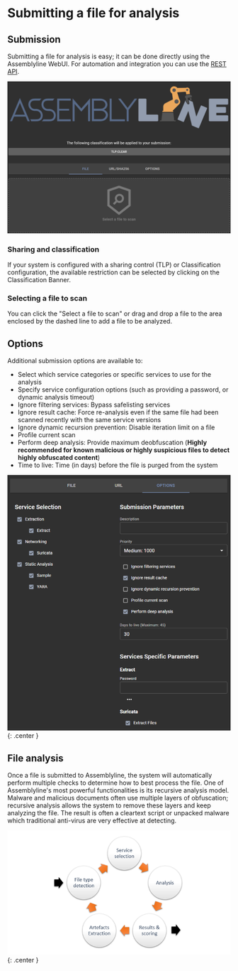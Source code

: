 # Submitting a file for analysis

## Submission
Submitting a file for analysis is easy; it can be done directly using the Assemblyline WebUI. For automation and integration you can use the [REST API](../../integration/python/#submit-a-file-url-or-sha256-for-analysis).

![File submission](./images/submit.png)

### Sharing and classification
If your system is configured with a sharing control (TLP) or Classification configuration, the available restriction can be selected by clicking on the Classification Banner.

### Selecting a file to scan
You can click the "Select a file to scan" or drag and drop a file to the area enclosed by the dashed line to add a file to be analyzed.

## Options
Additional submission options are available to:

- Select which service categories or specific services to use for the analysis
- Specify service configuration options (such as providing a password, or dynamic analysis timeout)
- Ignore filtering services: Bypass safelisting services
- Ignore result cache: Force re-analysis even if the same file had been scanned recently with the same service versions
- Ignore dynamic recursion prevention: Disable iteration limit on a file
- Profile current scan
- Perform deep analysis: Provide maximum deobfuscation (**Highly recommended for known malicious or highly suspicious files to detect highly obfuscated content**)
- Time to live: Time (in days) before the file is purged from the system

![Submit options](./images/submit_options.png){: .center }

## File analysis
Once a file is submitted to Assemblyline, the system will automatically perform multiple checks to determine how to best
process the file. One of Assemblyline's most powerful functionalities is its recursive analysis model. Malware and
malicious documents often use multiple layers of obfuscation; recursive analysis allows the system to remove these
layers and keep analyzing the file. The result is often a cleartext script or unpacked malware which traditional
anti-virus are very effective at detecting.

![Submit options](./images/processing.png){: .center }
